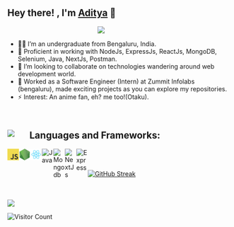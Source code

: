 ## Hey there! , I'm [Aditya](https://www.linkedin.com/in/aditya-mishra-6k/) 👋

<img src="https://media1.tenor.com/m/c0yBtAOQgPsAAAAC/eren-yeager-yeager.gif" width="300" align='right'>
<br/>

- 🧑‍💻 I’m an undergraduate from Bengaluru, India.
- 🌱 Proficient in working with NodeJs, ExpressJs, ReactJs, MongoDB, Selenium, Java, NextJs, Postman.  
- 👯 I’m looking to collaborate on technologies wandering around web development  world.
- 💬 Worked as a Software Engineer (Intern) at Zummit Infolabs (bengaluru), made exciting projects as you can explore my repositories.
- ⚡ Interest: An anime fan, eh? me too!(Otaku).


<br/>


## <img align='left' src="https://media.giphy.com/media/mTs11L9uuyGiI/giphy.gif" width="50"> Languages and Frameworks:

<img align="left" alt="JavaScript" width="26px" src="https://raw.githubusercontent.com/github/explore/80688e429a7d4ef2fca1e82350fe8e3517d3494d/topics/javascript/javascript.png" />
<img align="left" alt="Node.js" width="26px" src="https://raw.githubusercontent.com/github/explore/80688e429a7d4ef2fca1e82350fe8e3517d3494d/topics/nodejs/nodejs.png" />
<img align="left" alt="React" width="26px" src="https://raw.githubusercontent.com/github/explore/80688e429a7d4ef2fca1e82350fe8e3517d3494d/topics/react/react.png" />
<img align="left" alt="Java" width="26px" src="https://brandslogos.com/wp-content/uploads/images/java-logo-1.png" />
<img align="left" alt="Mongodb" width="26px" src="https://w7.pngwing.com/pngs/956/695/png-transparent-mongodb-original-wordmark-logo-icon-thumbnail.png" />
<img align="left" alt="NextJs" width="26px" src="https://logowik.com/content/uploads/images/nextjs7685.logowik.com.webp" />
<img align="left" alt="Express" width="26px" src="https://w7.pngwing.com/pngs/925/447/png-transparent-express-js-node-js-javascript-mongodb-node-js-text-trademark-logo.png" />

<br/>
<br/>

[![GitHub Streak](https://streak-stats.demolab.com?user=aditya2131&theme=dark&hide_total_contributions=true)](https://git.io/streak-stats)

<br/>
<br/>

<a href="https://x.com/adityam39992974">
  <img align="center" src="https://github-readme-stats.vercel.app/api/top-langs/?username=aditya2131&hide=html,css&layout=compact" />
</a>

![Visitor Count](https://profile-counter.glitch.me/aditya2131/count.svg)



